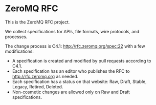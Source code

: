 ZeroMQ RFC
==========

This is the ZeroMQ RFC project.

We collect specifications for APIs, file formats, wire protocols, and processes.

The change process is C4.1: http://rfc.zeromq.org/spec:22 with a few modifications:

* A specification is created and modified by pull requests according to C4.1.
* Each specification has an editor who publishes the RFC to http://rfc.zeromq.org as needed.
* Each specification has a status on that website: Raw, Draft, Stable, Legacy, Retired, Deleted.
* Non-cosmetic changes are allowed only on Raw and Draft specifications.
